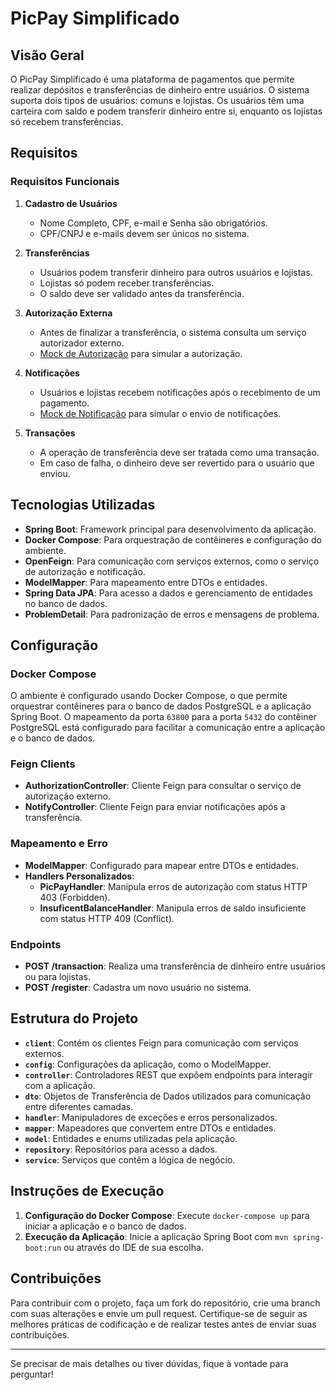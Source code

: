 # PicPay Simplificado

## Visão Geral

O PicPay Simplificado é uma plataforma de pagamentos que permite realizar depósitos e transferências de dinheiro entre usuários. O sistema suporta dois tipos de usuários: comuns e lojistas. Os usuários têm uma carteira com saldo e podem transferir dinheiro entre si, enquanto os lojistas só recebem transferências.

## Requisitos

### Requisitos Funcionais

1. **Cadastro de Usuários**
    - Nome Completo, CPF, e-mail e Senha são obrigatórios.
    - CPF/CNPJ e e-mails devem ser únicos no sistema.

2. **Transferências**
    - Usuários podem transferir dinheiro para outros usuários e lojistas.
    - Lojistas só podem receber transferências.
    - O saldo deve ser validado antes da transferência.

3. **Autorização Externa**
    - Antes de finalizar a transferência, o sistema consulta um serviço autorizador externo.
    - [Mock de Autorização](https://util.devi.tools/api/v2/authorize) para simular a autorização.

4. **Notificações**
    - Usuários e lojistas recebem notificações após o recebimento de um pagamento.
    - [Mock de Notificação](https://util.devi.tools/api/v1/notify) para simular o envio de notificações.

5. **Transações**
    - A operação de transferência deve ser tratada como uma transação.
    - Em caso de falha, o dinheiro deve ser revertido para o usuário que enviou.

## Tecnologias Utilizadas

- **Spring Boot**: Framework principal para desenvolvimento da aplicação.
- **Docker Compose**: Para orquestração de contêineres e configuração do ambiente.
- **OpenFeign**: Para comunicação com serviços externos, como o serviço de autorização e notificação.
- **ModelMapper**: Para mapeamento entre DTOs e entidades.
- **Spring Data JPA**: Para acesso a dados e gerenciamento de entidades no banco de dados.
- **ProblemDetail**: Para padronização de erros e mensagens de problema.

## Configuração

### Docker Compose

O ambiente é configurado usando Docker Compose, o que permite orquestrar contêineres para o banco de dados PostgreSQL e a aplicação Spring Boot. O mapeamento da porta `63800` para a porta `5432` do contêiner PostgreSQL está configurado para facilitar a comunicação entre a aplicação e o banco de dados.

### Feign Clients

- **AuthorizationController**: Cliente Feign para consultar o serviço de autorização externo.
- **NotifyController**: Cliente Feign para enviar notificações após a transferência.

### Mapeamento e Erro

- **ModelMapper**: Configurado para mapear entre DTOs e entidades.
- **Handlers Personalizados**:
    - **PicPayHandler**: Manipula erros de autorização com status HTTP 403 (Forbidden).
    - **InsuficentBalanceHandler**: Manipula erros de saldo insuficiente com status HTTP 409 (Conflict).

### Endpoints

- **POST /transaction**: Realiza uma transferência de dinheiro entre usuários ou para lojistas.
- **POST /register**: Cadastra um novo usuário no sistema.

## Estrutura do Projeto

- **`client`**: Contém os clientes Feign para comunicação com serviços externos.
- **`config`**: Configurações da aplicação, como o ModelMapper.
- **`controller`**: Controladores REST que expõem endpoints para interagir com a aplicação.
- **`dto`**: Objetos de Transferência de Dados utilizados para comunicação entre diferentes camadas.
- **`handler`**: Manipuladores de exceções e erros personalizados.
- **`mapper`**: Mapeadores que convertem entre DTOs e entidades.
- **`model`**: Entidades e enums utilizadas pela aplicação.
- **`repository`**: Repositórios para acesso a dados.
- **`service`**: Serviços que contêm a lógica de negócio.

## Instruções de Execução

1. **Configuração do Docker Compose**: Execute `docker-compose up` para iniciar a aplicação e o banco de dados.
2. **Execução da Aplicação**: Inicie a aplicação Spring Boot com `mvn spring-boot:run` ou através do IDE de sua escolha.

## Contribuições

Para contribuir com o projeto, faça um fork do repositório, crie uma branch com suas alterações e envie um pull request. Certifique-se de seguir as melhores práticas de codificação e de realizar testes antes de enviar suas contribuições.

---

Se precisar de mais detalhes ou tiver dúvidas, fique à vontade para perguntar!